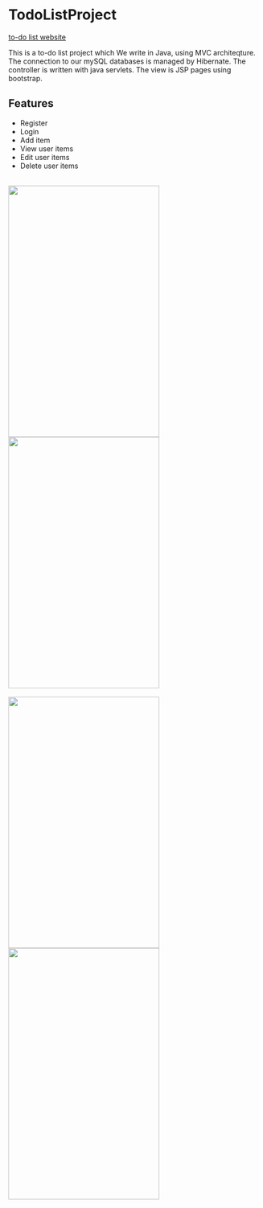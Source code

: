 # TodoListProject

[to-do list website](http://todo-list-project.herokuapp.com/userController/login)

This is a to-do list project which
We write in Java, using MVC architeqture.
The connection to our mySQL databases is managed by Hibernate.
The controller is written with java servlets.
The view is JSP pages using bootstrap.

## Features
 - Register 
 - Login
 - Add item
 - View user items
 - Edit user items
 - Delete user items
 
 <br />
 
 <img src="http://i67.tinypic.com/28jb9tu.png" height="500" width="300"/> 
 <img src="http://i67.tinypic.com/dgi35e.png" height="500" width="300"/> <br/><br/>
 <img src="http://i68.tinypic.com/24qo4fr.png" height="500" width="300"/> 
 <img src="http://i66.tinypic.com/2vuarlz.png" height="500" width="300"/>